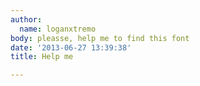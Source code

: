 ```yaml
---
author:
  name: loganxtremo
body: pleasse, help me to find this font
date: '2013-06-27 13:39:38'
title: Help me

---
```

